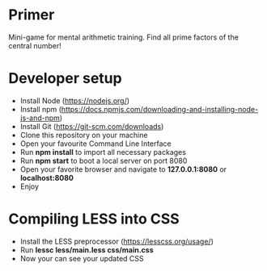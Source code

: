 # Primer
Mini-game for mental arithmetic training. Find all prime factors of the central number!

# Developer setup
* Install Node (https://nodejs.org/)
* Install npm (https://docs.npmjs.com/downloading-and-installing-node-js-and-npm)
* Install Git (https://git-scm.com/downloads)
* Clone this repository on your machine
* Open your favourite Command Line Interface
* Run **npm install** to import all necessary packages
* Run **npm start** to boot a local server on port 8080
* Open your favorite browser and navigate to **127.0.0.1:8080** or **localhost:8080**
* Enjoy

# Compiling LESS into CSS
* Install the LESS preprocessor (https://lesscss.org/usage/)
* Run **lessc less/main.less css/main.css**
* Now your can see your updated CSS
